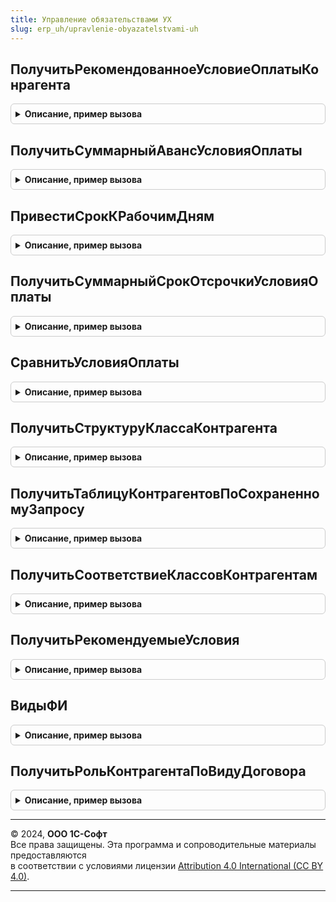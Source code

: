 ```yaml
---
title: Управление обязательствами УХ
slug: erp_uh/upravlenie-obyazatelstvami-uh
---
```



## ПолучитьРекомендованноеУсловиеОплатыКонрагента
<details style="margin: 1em 0; padding: 0.5em; border: 1px solid #ccc; border-radius: 6px;">

<summary style="font-weight: bold; cursor: pointer;">Описание, пример вызова</summary>

```bsl

//Возвращает структуру, содержащую рекомендуемое условие оплаты, класс платежной дисциплины, значимость и
//допустимый уровень задолженности по контрагенту КонтрагентВход
Функция ПолучитьРекомендованноеУсловиеОплатыКонрагента(КонтрагентВход, РольКонтрагента) Экспорт
```

Пример вызова
```bsl
Результат = УправлениеОбязательствамиУХ.ПолучитьРекомендованноеУсловиеОплатыКонрагента(КонтрагентВход, РольКонтрагента) 
```
</details>

## ПолучитьСуммарныйАвансУсловияОплаты
<details style="margin: 1em 0; padding: 0.5em; border: 1px solid #ccc; border-radius: 6px;">

<summary style="font-weight: bold; cursor: pointer;">Описание, пример вызова</summary>

```bsl

//Возвращает суммарный процент аванса по условию оплаты УсловиеОплатыВход
Функция ПолучитьСуммарныйАвансУсловияОплаты(УсловиеОплатыВход) Экспорт
```

Пример вызова
```bsl
Результат = УправлениеОбязательствамиУХ.ПолучитьСуммарныйАвансУсловияОплаты(УсловиеОплатыВход) 
```
</details>

## ПривестиСрокКРабочимДням
<details style="margin: 1em 0; padding: 0.5em; border: 1px solid #ccc; border-radius: 6px;">

<summary style="font-weight: bold; cursor: pointer;">Описание, пример вызова</summary>

```bsl

//Выполняет преобразование срока с длиной ДлинаСрокаВход ИС типом
//ТипСрокаВход к рабочим дням
Функция ПривестиСрокКРабочимДням(ТипСрокаВход, ДлинаСрокаВход) Экспорт
```

Пример вызова
```bsl
Результат = УправлениеОбязательствамиУХ.ПривестиСрокКРабочимДням(ТипСрокаВход, ДлинаСрокаВход));
```
</details>

## ПолучитьСуммарныйСрокОтсрочкиУсловияОплаты
<details style="margin: 1em 0; padding: 0.5em; border: 1px solid #ccc; border-radius: 6px;">

<summary style="font-weight: bold; cursor: pointer;">Описание, пример вызова</summary>

```bsl

//Возвращает суммарный срок отсрочки по условию оплаты УсловиеОплатыВход
Функция ПолучитьСуммарныйСрокОтсрочкиУсловияОплаты(УсловиеОплатыВход) Экспорт
```

Пример вызова
```bsl
Результат = УправлениеОбязательствамиУХ.ПолучитьСуммарныйСрокОтсрочкиУсловияОплаты(УсловиеОплатыВход) 
```
</details>

## СравнитьУсловияОплаты
<details style="margin: 1em 0; padding: 0.5em; border: 1px solid #ccc; border-radius: 6px;">

<summary style="font-weight: bold; cursor: pointer;">Описание, пример вызова</summary>

```bsl

//Функция сравнивает условия оплаты НовоеУсловиеОплатыВход с рекомендуемым РекомендуемоеУсловиеОплатыВход и возвращает
//текстовую строку результата сравнения
Функция СравнитьУсловияОплаты(НовоеУсловиеОплатыВход, РеквизитыРекомендуемогоУсловияОплаты, РольКонтрагента) Экспорт
```

Пример вызова
```bsl
Результат = УправлениеОбязательствамиУХ.СравнитьУсловияОплаты(НовоеУсловиеОплатыВход, РеквизитыРекомендуемогоУсловияОплаты, РольКонтрагента) 
```
</details>

## ПолучитьСтруктуруКлассаКонтрагента
<details style="margin: 1em 0; padding: 0.5em; border: 1px solid #ccc; border-radius: 6px;">

<summary style="font-weight: bold; cursor: pointer;">Описание, пример вызова</summary>

```bsl

//Возвращает структуру, содержащую Класс платежной дисциплины и Значимость контрагента КонтрагентВход
Функция ПолучитьСтруктуруКлассаКонтрагента(КонтрагентВход) Экспорт
```

Пример вызова
```bsl
Результат = УправлениеОбязательствамиУХ.ПолучитьСтруктуруКлассаКонтрагента(КонтрагентВход) 
```
</details>

## ПолучитьТаблицуКонтрагентовПоСохраненномуЗапросу
<details style="margin: 1em 0; padding: 0.5em; border: 1px solid #ccc; border-radius: 6px;">

<summary style="font-weight: bold; cursor: pointer;">Описание, пример вызова</summary>

```bsl

// Возвращает по справочнику сохраненных запросов СохраненныйЗапросВход и параметрам
//ДатаНачалаВход, ДатаОкончанияВход таблицу, содержащую контрагентов и классы (согласно
//алгоритму, описанному в СохраненныйЗапросВход)
Функция ПолучитьТаблицуКонтрагентовПоСохраненномуЗапросу(СохраненныйЗапросВход, ДатаНачалаВход, ДатаОкончанияВход) Экспорт
```

Пример вызова
```bsl
Результат = УправлениеОбязательствамиУХ.ПолучитьТаблицуКонтрагентовПоСохраненномуЗапросу(СохраненныйЗапросВход, ДатаНачалаВход, ДатаОкончанияВход) 
```
</details>

## ПолучитьСоответствиеКлассовКонтрагентам
<details style="margin: 1em 0; padding: 0.5em; border: 1px solid #ccc; border-radius: 6px;">

<summary style="font-weight: bold; cursor: pointer;">Описание, пример вызова</summary>

```bsl

// Возвращает соответствие контрагентов из массива МассивКонтрагентовВход классам значимости и платежной
//дисциплины на дату ДатаАктуальности. Когда ДатаАктуальности не задана - возвращает на текущую дату
Функция ПолучитьСоответствиеКлассовКонтрагентам(МассивКонтрагентовВход, ДатаАктуальности = Неопределено) Экспорт
```

Пример вызова
```bsl
Результат = УправлениеОбязательствамиУХ.ПолучитьСоответствиеКлассовКонтрагентам(МассивКонтрагентовВход, ДатаАктуальности);
```
</details>

## ПолучитьРекомендуемыеУсловия
<details style="margin: 1em 0; padding: 0.5em; border: 1px solid #ccc; border-radius: 6px;">

<summary style="font-weight: bold; cursor: pointer;">Описание, пример вызова</summary>

```bsl

// Функция возвращает рекомендуемые условия (сумма задолженности и условие оплаты)
// для заданных степеней риска и доходности
//
// Параметры:
//  РольКонтрагента 	 - 	ПеречислениеСсылка.РолиКонтрагентов - роль контрагента.
//  СтепеньРиска		 - 	СправочникСсылка.СтепениРиска - Степень риска.
//  СтепеньДоходности	 - 	СправочникСсылка.СтепениДоходности - Степень доходности.
//
// Возвращаемое значение:
//  Структура - Структура со следующими полями:
//	УсловиеОплаты - СправочникСсылка.УсловияОплаты - рекомендуемое условие оплаты.
//	ДопустимыйУровеньЗадолженности - Число - допустимый уровень задолженности.
//
Функция ПолучитьРекомендуемыеУсловия(СтепеньРиска, СтепеньДоходности, РольКонтрагента) Экспорт
```

Пример вызова
```bsl
Результат = УправлениеОбязательствамиУХ.ПолучитьРекомендуемыеУсловия(СтепеньРиска, СтепеньДоходности, РольКонтрагента) 
```
</details>

## ВидыФИ
<details style="margin: 1em 0; padding: 0.5em; border: 1px solid #ccc; border-radius: 6px;">

<summary style="font-weight: bold; cursor: pointer;">Описание, пример вызова</summary>

```bsl

Функция ВидыФИ() Экспорт
```

Пример вызова
```bsl
Результат = УправлениеОбязательствамиУХ.ВидыФИ() 
```
</details>

## ПолучитьРольКонтрагентаПоВидуДоговора
<details style="margin: 1em 0; padding: 0.5em; border: 1px solid #ccc; border-radius: 6px;">

<summary style="font-weight: bold; cursor: pointer;">Описание, пример вызова</summary>

```bsl

Функция ПолучитьРольКонтрагентаПоВидуДоговора(ВидДоговора) Экспорт
```

Пример вызова
```bsl
Результат = УправлениеОбязательствамиУХ.ПолучитьРольКонтрагентаПоВидуДоговора(ВидДоговора) 
```
</details>

---

© 2024, **ООО 1С-Софт**  
Все права защищены. Эта программа и сопроводительные материалы предоставляются  
в соответствии с условиями лицензии [Attribution 4.0 International (CC BY 4.0)](https://creativecommons.org/licenses/by/4.0/legalcode).

---
